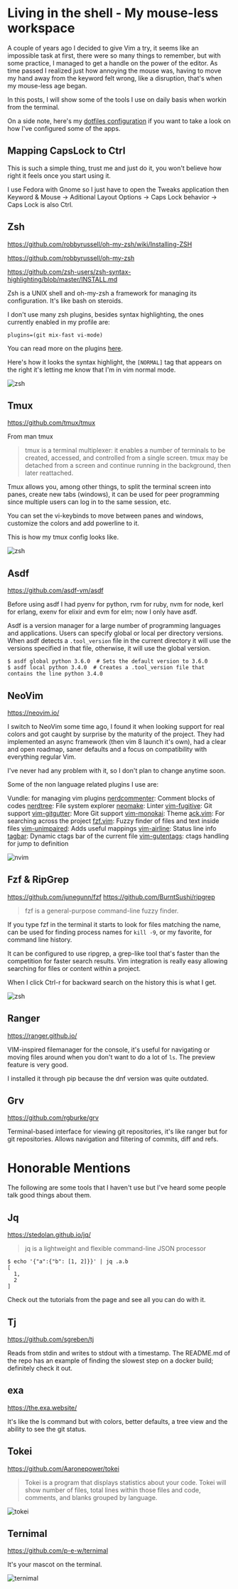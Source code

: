 # Living in the shell - My mouse-less  workspace

A couple of years ago I decided to give Vim a try, it seems like an impossible
task at first, there were so many things to remember, but with some practice,
I managed to get a handle on the power of the editor. As time passed I realized
just how annoying the mouse was, having to move my hand away from the keyword
felt wrong, like a disruption, that's when my mouse-less age began.

In this posts, I will show some of the tools I use on daily basis when workin
from the terminal.

On a side note, here's my [dotfiles configuration](https://github.com/alejandrodnm/dotfiles)
if you want to take a look on how I've configured some of the apps.

## Mapping CapsLock to Ctrl

This is such a simple thing, trust me and just do it, you won't believe how
right it feels once you start using it.

I use Fedora with Gnome so I just have to open the Tweaks application then
Keyword & Mouse -> Aditional Layout Options -> Caps Lock behavior -> Caps Lock
is also Ctrl.


## Zsh

https://github.com/robbyrussell/oh-my-zsh/wiki/Installing-ZSH

https://github.com/robbyrussell/oh-my-zsh

https://github.com/zsh-users/zsh-syntax-highlighting/blob/master/INSTALL.md

Zsh is a UNIX shell and oh-my-zsh a framework for managing its configuration.
It's like bash on steroids.

I don't use many zsh plugins, besides syntax highlighting, the ones
currently enabled in my profile are:

```
plugins=(git mix-fast vi-mode)
```

You can read more on the plugins [here](https://github.com/robbyrussell/oh-my-zsh/wiki/Plugins).

Here's how it looks the syntax highlight, the `[NORMAL]` tag that appears on
the right it's letting me know that I'm in vim normal mode.

![zsh](zsh.png)

## Tmux

https://github.com/tmux/tmux

From man tmux

> tmux is a terminal multiplexer: it enables a number of terminals to be
> created, accessed, and controlled from a single screen. tmux may be detached
> from a screen and continue running in the background, then later reattached.

Tmux allows you, among other things, to split the terminal screen into panes,
create new tabs (windows), it can be used for peer programming since multiple
users can log in to the same session, etc.

You can set the vi-keybinds to move between panes and windows, customize the
colors and add powerline to it.

This is how my tmux config looks like.

![zsh](tmux.png)

## Asdf

https://github.com/asdf-vm/asdf

Before using asdf I had pyenv for python, rvm for ruby, nvm for node, kerl for
erlang, exenv for elixir and evm for elm; now I only have asdf.

Asdf is a version manager for a large number of programming languages and
applications. Users can specify global or local per directory versions. When
asdf detects a `.tool_version` file in the current directory it will use the
versions specified in that file, otherwise, it will use the global version.

```
$ asdf global python 3.6.0  # Sets the default version to 3.6.0
$ asdf local python 3.4.0  # Creates a .tool_version file that contains the line python 3.4.0
```

## NeoVim

https://neovim.io/

I switch to NeoVim some time ago, I found it when looking support for real
colors and got caught by surprise by the maturity of the project. They had
implemented an async framework (then vim 8 launch it's own), had a clear and
open roadmap, saner defaults and a focus on compatibility with everything
regular Vim.

I've never had any problem with it, so I don't plan to change anytime soon.

Some of the non language related plugins I use are:

Vundle: for managing vim plugins
[nerdcommenter](https://github.com/scrooloose/nerdcommenter): Comment blocks of codes
[nerdtree](https://github.com/scrooloose/nerdtree): File system explorer
[neomake](https://github.com/neomake/neomake): Linter
[vim-fugitive](https://github.com/tpope/vim-fugitive): Git support
[vim-gitgutter](https://github.com/airblade/vim-gitgutter): More Git support
[vim-monokai](https://github.com/crusoexia/vim-monokai): Theme
[ack.vim](https://github.com/mileszs/ack.vim): For searching across the project
[fzf.vim](https://github.com/junegunn/fzf.vim): Fuzzy finder of files and text inside files
[vim-unimpaired](https://github.com/tpope/vim-unimpaired): Adds useful mappings
[vim-airline](https://github.com/bling/vim-airline): Status line info
[tagbar](https://github.com/majutsushi/tagbar): Dynamic ctags bar of the current file
[vim-gutentags](https://github.com/ludovicchabant/vim-gutentags): ctags handling for jump to definition

![nvim](nvim.png)

## Fzf & RipGrep

https://github.com/junegunn/fzf
https://github.com/BurntSushi/ripgrep

> fzf is a general-purpose command-line fuzzy finder.

If you type fzf in the terminal it starts to look for files matching the name,
can be used for finding process names for `kill -9`, or my favorite, for
command line history.

It can be configured to use ripgrep, a grep-like tool that's faster than the
competition for faster search results. Vim integration is really easy allowing
searching for files or content within a project.

When I click Ctrl-r for backward search on the history this is what I get.

![zsh](fzf_history.png)

## Ranger

https://ranger.github.io/

VIM-inspired filemanager for the console, it's useful for navigating or moving
files around when you don't want to do a lot of `ls`. The preview feature is
very good.

I installed it through pip because the dnf version was quite outdated.

## Grv

https://github.com/rgburke/grv

Terminal-based interface for viewing git repositories, it's like ranger but
for git repositories. Allows navigation and filtering of commits, diff and refs.


# Honorable Mentions

The following are some tools that I haven't use but I've heard some people talk good
things about them.

## Jq

https://stedolan.github.io/jq/

> jq is a lightweight and flexible command-line JSON processor

```
$ echo '{"a":{"b": [1, 2]}}' | jq .a.b
[
  1,
  2
]
```

Check out the tutorials from the page and see all you can do with it.

## Tj

https://github.com/sgreben/tj

Reads from stdin and writes to stdout with a timestamp. The README.md of the
repo has an example of finding the slowest step on a docker build; definitely
check it out.

## exa

https://the.exa.website/

It's like the ls command but with colors, better defaults, a tree view and
the ability to see the git status.

## Tokei

https://github.com/Aaronepower/tokei

> Tokei is a program that displays statistics about your code. Tokei will show
> number of files, total lines within those files and code, comments, and
> blanks grouped by language.

![tokei](tokei.png)

## Ternimal

https://github.com/p-e-w/ternimal

It's your mascot on the terminal.

![ternimal](ternimal.gif)
